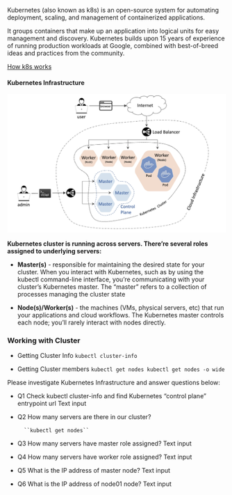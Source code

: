 Kubernetes (also known as k8s) is an open-source system for automating deployment, scaling, and management of containerized applications.

It groups containers that make up an application into logical units for easy management and discovery. Kubernetes builds upon 15 years of experience of running production workloads at Google, combined with best-of-breed ideas and practices from the community.

[How k8s works](https://youtu.be/daVUONZqn88)

#### Kubernetes Infrastructure

![Kubernetes Infrastructure](img/1-1.png)

**Kubernetes cluster is running across servers. There’re several roles assigned to underlying servers:**

- **Master(s)** - responsible for maintaining the desired state for your cluster. When you interact with Kubernetes, such as by using the kubectl command-line interface, you’re communicating with your cluster’s Kubernetes master. The “master” refers to a collection of processes managing the cluster state

- **Node(s)/Worker(s)** - the machines (VMs, physical servers, etc) that run your applications and cloud workflows. The Kubernetes master controls each node; you’ll rarely interact with nodes directly.


### Working with Cluster
- Getting Cluster Info
`kubectl cluster-info`

- Getting Cluster members
`kubectl get nodes
kubectl get nodes -o wide`

Please investigate Kubernetes Infrastructure and answer questions below:

- Q1 Check kubectl cluster-info and find Kubernetes “control plane” entrypoint url
Text input

- Q2 How many servers are there in our cluster?

        ``kubectl get nodes``

- Q3 How many servers have master role assigned?
Text input

- Q4 How many servers have worker role assigned?
Text input

- Q5 What is the IP address of master node?
Text input

- Q6 What is the IP address of node01 node?
Text input
